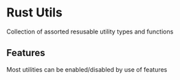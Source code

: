# Rust Utils
Collection of assorted resusable utility types and functions

## Features
Most utilities can be enabled/disabled by use of features
